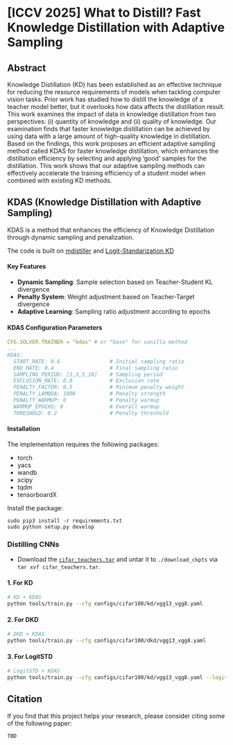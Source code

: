 # [ICCV 2025] What to Distill? Fast Knowledge Distillation with Adaptive Sampling

## Abstract

Knowledge Distillation (KD) has been established as an effective technique for reducing the resource requirements of models when tackling computer vision tasks. Prior work has studied how to distill the knowledge of a teacher model better, but it overlooks how data affects the distillation result. This work examines the impact of data in knowledge distillation from two perspectives: (i) quantity of knowledge and (ii) quality of knowledge. Our examination finds that faster knowledge distillation can be achieved by using data with a large amount of high-quality knowledge in distillation. Based on the findings, this work proposes an efficient adaptive sampling method called KDAS for faster knowledge distillation, which enhances the distillation efficiency by selecting and applying ‘good’ samples for the distillation. This work shows that our adaptive sampling methods can effectively accelerate the training efficiency of a student model when combined with existing KD methods.

## KDAS (Knowledge Distillation with Adaptive Sampling)

KDAS is a method that enhances the efficiency of Knowledge Distillation through dynamic sampling and penalization.

The code is built on [mdistiller](<https://github.com/megvii-research/mdistiller>) and [Logit-Standarization KD](<https://github.com/sunshangquan/logit-standardization-KD>)


#### Key Features
- **Dynamic Sampling**: Sample selection based on Teacher-Student KL divergence
- **Penalty System**: Weight adjustment based on Teacher-Target divergence
- **Adaptive Learning**: Sampling ratio adjustment according to epochs

#### KDAS Configuration Parameters
```yaml
CFG.SOLVER.TRAINER = "kdas" # or "base" for vanilla method
...
KDAS:
  START_RATE: 0.6                # Initial sampling ratio
  END_RATE: 0.4                  # Final sampling ratio
  SAMPLING_PERIOD: [1,3,5,10]    # Sampling period
  EXCLUSION_RATE: 0.0            # Exclusion rate
  PENALTY_FACTOR: 0.5            # Minimum penalty weight
  PENALTY_LAMBDA: 1000           # Penalty strength
  PENALTY_WARMUP: 0              # Penalty warmup
  WARMUP_EPOCHS: 0               # Overall warmup
  THRESHOLD: 0.2                 # Penalty threshold
```

#### Installation

The implementation requires the following packages:
- torch
- yacs
- wandb
- scipy
- tqdm
- tensorboardX

Install the package:

```
sudo pip3 install -r requirements.txt
sudo python setup.py develop
```

### Distilling CNNs

- Download the [`cifar_teachers.tar`](<https://github.com/megvii-research/mdistiller/releases/tag/checkpoints>) and untar it to `./download_ckpts` via `tar xvf cifar_teachers.tar`.

#### 1. For KD
```bash
# KD + KDAS
python tools/train.py --cfg configs/cifar100/kd/vgg13_vgg8.yaml
```

#### 2. For DKD
```bash
# DKD + KDAS
python tools/train.py --cfg configs/cifar100/dkd/vgg13_vgg8.yaml
```

#### 3. For LogitSTD
```bash
# LogitSTD + KDAS
python tools/train.py --cfg configs/cifar100/kd/vgg13_vgg8.yaml --logit-stand --base-temp 2 --kd-weight 9
```


## Citation

If you find that this project helps your research, please consider citing some of the following paper:

```
TBD
```
